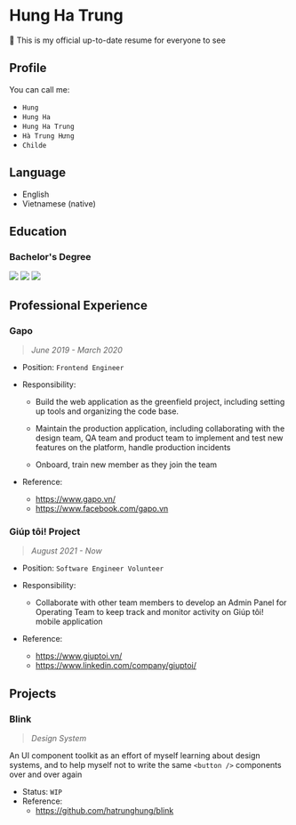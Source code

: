 # Hung Ha Trung

<!--mdonly-start-->
👋&nbsp;This is my official up-to-date resume for everyone to see
<!--mdonly-end-->

## Profile

You can call me:

- `Hung`
- `Hung Ha`
- `Hung Ha Trung`
- `Hà Trung Hưng`
- `Childe`

## Language

- English
- Vietnamese (native)

## Education

### Bachelor's Degree

<img src="https://img.shields.io/badge/%40-LTU-%231f73b7"/> <img src="https://img.shields.io/badge/major-CSE-%231f73b7" /> <img src="https://img.shields.io/badge/progress-100%25-green" />

## Professional Experience

### Gapo

> *June 2019 - March 2020*

- Position: `Frontend Engineer`
- Responsibility:

  - Build the web application as the greenfield project, including setting up tools and organizing the code base.

  - Maintain the production application, including collaborating with the design team, QA team and product team to implement and test new features on the platform, handle production incidents

  - Onboard, train new member as they join the team

- Reference:
  - <https://www.gapo.vn/>
  - <https://www.facebook.com/gapo.vn>

### Giúp tôi! Project

> *August 2021 - Now*

- Position: `Software Engineer Volunteer`
- Responsibility:

  - Collaborate with other team members to develop an Admin Panel for Operating Team to keep track and monitor activity on Giúp tôi! mobile application

- Reference:
  - <https://www.giuptoi.vn/>
  - <https://www.linkedin.com/company/giuptoi/>

## Projects

### Blink

> *Design System*

An UI component toolkit as an effort of myself learning about design systems, and to help myself not to write the same `<button />` components over and over again

- Status: `WIP`
- Reference:
  - <https://github.com/hatrunghung/blink>
